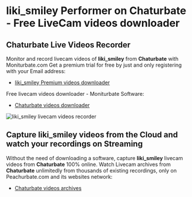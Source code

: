 # liki_smiley Performer on Chaturbate - Free LiveCam videos downloader

## Chaturbate Live Videos Recorder

Monitor and record livecam videos of **liki_smiley** from **Chaturbate** with Moniturbate.com
Get a premium trial for free by just and only registering with your Email address:
* [liki_smiley Premium videos downloader](https://moniturbate.com/request-demo-licence-key.html)

Free livecam videos downloader - Moniturbate Software:
* [Chaturbate videos downloader](https://moniturbate.com/moniturbate-download-software.html)

![liki_smiley livecam videos recorder](https://peachurnet.com/templates/moniturbate-software.png)


## Capture liki_smiley videos from the Cloud and watch your recordings on Streaming

Without the need of downloading a software, capture **liki_smiley** livecam videos from **Chaturbate** 100% online.
Watch Livecam archives from **Chaturbate** unlimitedly from thousands of existing recordings, only on Peachurbate.com and its websites network:
* [Chaturbate videos archives](https://peachurnet.com/)